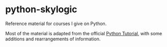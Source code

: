 # python-skylogic

Reference material for courses I give on Python.

Most of the material is adapted from the official [Python Tutorial](https://docs.python.org/3/tutorial/index.html), with some additions and rearrangements of information.
